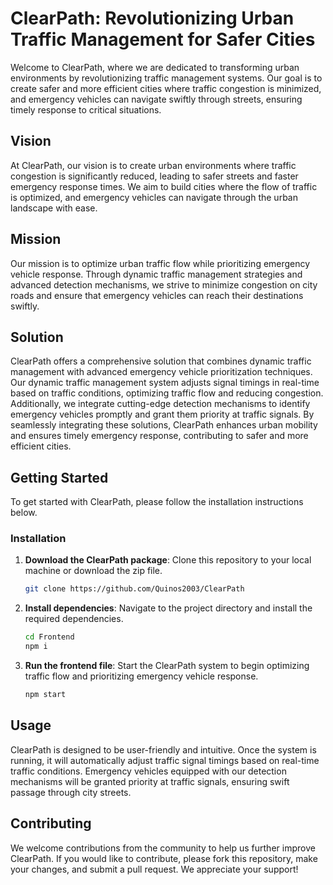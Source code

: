 # ClearPath: Revolutionizing Urban Traffic Management for Safer Cities

Welcome to ClearPath, where we are dedicated to transforming urban environments by revolutionizing traffic management systems. Our goal is to create safer and more efficient cities where traffic congestion is minimized, and emergency vehicles can navigate swiftly through streets, ensuring timely response to critical situations.

## Vision

At ClearPath, our vision is to create urban environments where traffic congestion is significantly reduced, leading to safer streets and faster emergency response times. We aim to build cities where the flow of traffic is optimized, and emergency vehicles can navigate through the urban landscape with ease.

## Mission

Our mission is to optimize urban traffic flow while prioritizing emergency vehicle response. Through dynamic traffic management strategies and advanced detection mechanisms, we strive to minimize congestion on city roads and ensure that emergency vehicles can reach their destinations swiftly.

## Solution

ClearPath offers a comprehensive solution that combines dynamic traffic management with advanced emergency vehicle prioritization techniques. Our dynamic traffic management system adjusts signal timings in real-time based on traffic conditions, optimizing traffic flow and reducing congestion. Additionally, we integrate cutting-edge detection mechanisms to identify emergency vehicles promptly and grant them priority at traffic signals. By seamlessly integrating these solutions, ClearPath enhances urban mobility and ensures timely emergency response, contributing to safer and more efficient cities.

## Getting Started

To get started with ClearPath, please follow the installation instructions below.

### Installation

1. **Download the ClearPath package**: Clone this repository to your local
   machine or download the zip file.

   ```bash
   git clone https://github.com/Quinos2003/ClearPath
   ```

2. **Install dependencies**: Navigate to the project directory and install the
   required dependencies.

   ```bash
   cd Frontend
   npm i
   ```

3. **Run the frontend file**: Start the ClearPath system to begin optimizing traffic
   flow and prioritizing emergency vehicle response.

   ```bash
   npm start
   ```

## Usage

ClearPath is designed to be user-friendly and intuitive. Once the system is
running, it will automatically adjust traffic signal timings based on real-time
traffic conditions. Emergency vehicles equipped with our detection mechanisms
will be granted priority at traffic signals, ensuring swift passage through
city streets.

## Contributing

We welcome contributions from the community to help us further improve
ClearPath. If you would like to contribute, please fork this repository, make
your changes, and submit a pull request. We appreciate your support!

